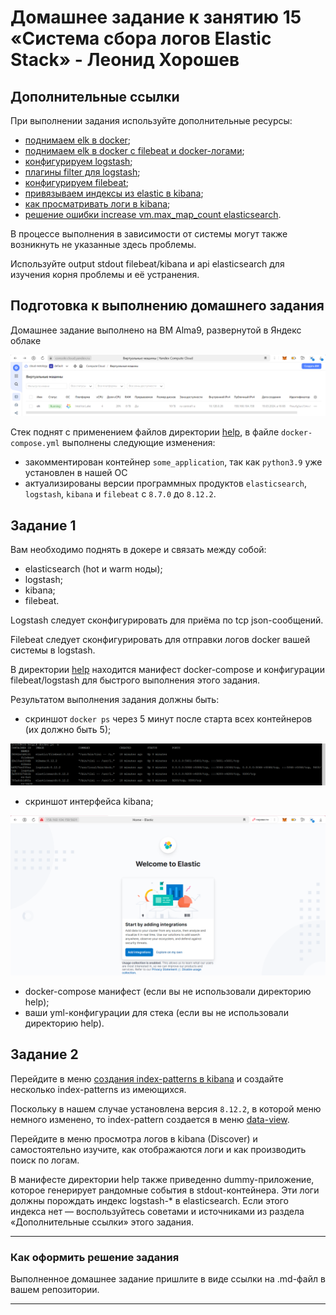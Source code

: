 # Домашнее задание к занятию 15 «Система сбора логов Elastic Stack» - Леонид Хорошев

## Дополнительные ссылки

При выполнении задания используйте дополнительные ресурсы:

- [поднимаем elk в docker](https://www.elastic.co/guide/en/elastic-stack-get-started/current/get-started-docker.html);
- [поднимаем elk в docker с filebeat и docker-логами](https://www.sarulabs.com/post/5/2019-08-12/sending-docker-logs-to-elasticsearch-and-kibana-with-filebeat.html);
- [конфигурируем logstash](https://www.elastic.co/guide/en/logstash/current/configuration.html);
- [плагины filter для logstash](https://www.elastic.co/guide/en/logstash/current/filter-plugins.html);
- [конфигурируем filebeat](https://www.elastic.co/guide/en/beats/libbeat/5.3/config-file-format.html);
- [привязываем индексы из elastic в kibana](https://www.elastic.co/guide/en/kibana/current/index-patterns.html);
- [как просматривать логи в kibana](https://www.elastic.co/guide/en/kibana/current/discover.html);
- [решение ошибки increase vm.max_map_count elasticsearch](https://stackoverflow.com/questions/42889241/how-to-increase-vm-max-map-count).

В процессе выполнения в зависимости от системы могут также возникнуть не указанные здесь проблемы.

Используйте output stdout filebeat/kibana и api elasticsearch для изучения корня проблемы и её устранения.

## Подготовка к выполнению домашнего задания

Домашнее задание выполнено на ВМ Alma9, развернутой в Яндекс облаке

![Alt_test](https://github.com/LeonidKhoroshev/mnt-homeworks/blob/MNT-video/10-monitoring-04-elk/screenshots/ELK0.png)

Стек поднят с применением файлов директории [help](./help), в файле `docker-compose.yml` выполнены следующие изменения:
- закомментирован контейнер `some_application`, так как `python3.9` уже установлен в нашей ОС
- актуализированы версии программных продуктов `elasticsearch`, `logstash`, `kibana` и `filebeat` с `8.7.0` до `8.12.2`.

## Задание 1

Вам необходимо поднять в докере и связать между собой:

- elasticsearch (hot и warm ноды);
- logstash;
- kibana;
- filebeat.

Logstash следует сконфигурировать для приёма по tcp json-сообщений.

Filebeat следует сконфигурировать для отправки логов docker вашей системы в logstash.

В директории [help](./help) находится манифест docker-compose и конфигурации filebeat/logstash для быстрого 
выполнения этого задания.

Результатом выполнения задания должны быть:

- скриншот `docker ps` через 5 минут после старта всех контейнеров (их должно быть 5);

![Alt_test](https://github.com/LeonidKhoroshev/mnt-homeworks/blob/MNT-video/10-monitoring-04-elk/screenshots/ELK1.png)

- скриншот интерфейса kibana;

![Alt_test](https://github.com/LeonidKhoroshev/mnt-homeworks/blob/MNT-video/10-monitoring-04-elk/screenshots/ELK2.png)

- docker-compose манифест (если вы не использовали директорию help);
- ваши yml-конфигурации для стека (если вы не использовали директорию help).

## Задание 2

Перейдите в меню [создания index-patterns  в kibana](http://localhost:5601/app/management/kibana/indexPatterns/create) и создайте несколько index-patterns из имеющихся.

Поскольку в нашем случае установлена версия `8.12.2`, в которой меню немного изменено, то index-pattern создается в меню [data-view](https://www.elastic.co/guide/en/kibana/8.12/dataviews.html).

Перейдите в меню просмотра логов в kibana (Discover) и самостоятельно изучите, как отображаются логи и как производить поиск по логам.

В манифесте директории help также приведенно dummy-приложение, которое генерирует рандомные события в stdout-контейнера.
Эти логи должны порождать индекс logstash-* в elasticsearch. Если этого индекса нет — воспользуйтесь советами и источниками из раздела «Дополнительные ссылки» этого задания.
 
---

### Как оформить решение задания

Выполненное домашнее задание пришлите в виде ссылки на .md-файл в вашем репозитории.

---

 
